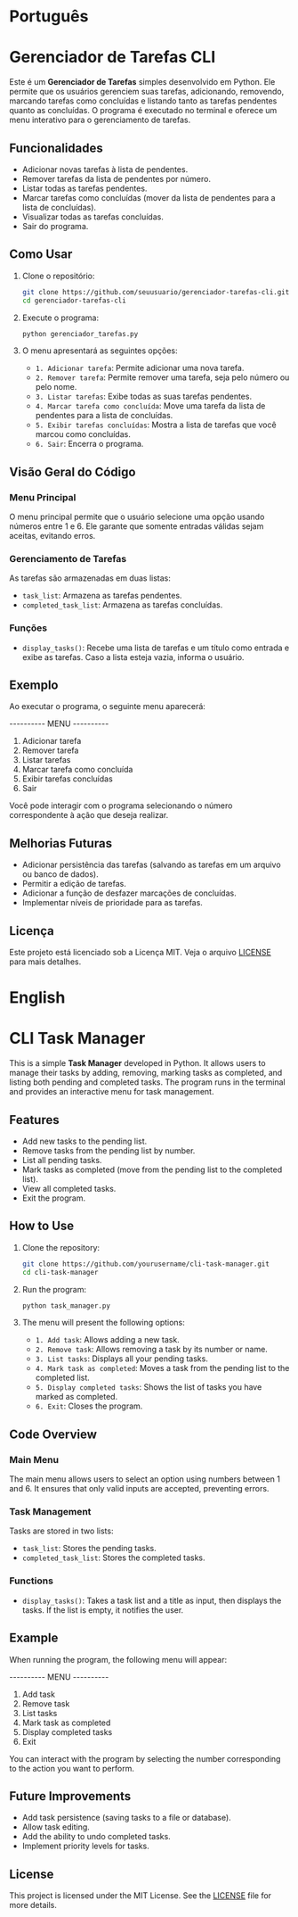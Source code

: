 # Português
# Gerenciador de Tarefas CLI

Este é um **Gerenciador de Tarefas** simples desenvolvido em Python. Ele permite que os usuários gerenciem suas tarefas, adicionando, removendo, marcando tarefas como concluídas e listando tanto as tarefas pendentes quanto as concluídas. O programa é executado no terminal e oferece um menu interativo para o gerenciamento de tarefas.

## Funcionalidades

- Adicionar novas tarefas à lista de pendentes.
- Remover tarefas da lista de pendentes por número.
- Listar todas as tarefas pendentes.
- Marcar tarefas como concluídas (mover da lista de pendentes para a lista de concluídas).
- Visualizar todas as tarefas concluídas.
- Sair do programa.

## Como Usar

1. Clone o repositório:
    ```bash
    git clone https://github.com/seuusuario/gerenciador-tarefas-cli.git
    cd gerenciador-tarefas-cli
    ```

2. Execute o programa:
    ```bash
    python gerenciador_tarefas.py
    ```

3. O menu apresentará as seguintes opções:
    - `1. Adicionar tarefa`: Permite adicionar uma nova tarefa.
    - `2. Remover tarefa`: Permite remover uma tarefa, seja pelo número ou pelo nome.
    - `3. Listar tarefas`: Exibe todas as suas tarefas pendentes.
    - `4. Marcar tarefa como concluída`: Move uma tarefa da lista de pendentes para a lista de concluídas.
    - `5. Exibir tarefas concluídas`: Mostra a lista de tarefas que você marcou como concluídas.
    - `6. Sair`: Encerra o programa.

## Visão Geral do Código

### Menu Principal
O menu principal permite que o usuário selecione uma opção usando números entre 1 e 6. Ele garante que somente entradas válidas sejam aceitas, evitando erros.

### Gerenciamento de Tarefas
As tarefas são armazenadas em duas listas:
- `task_list`: Armazena as tarefas pendentes.
- `completed_task_list`: Armazena as tarefas concluídas.

### Funções
- `display_tasks()`: Recebe uma lista de tarefas e um título como entrada e exibe as tarefas. Caso a lista esteja vazia, informa o usuário.

## Exemplo

Ao executar o programa, o seguinte menu aparecerá:

---------- MENU ----------
1. Adicionar tarefa
2. Remover tarefa
3. Listar tarefas
4. Marcar tarefa como concluída
5. Exibir tarefas concluídas
6. Sair


Você pode interagir com o programa selecionando o número correspondente à ação que deseja realizar.

## Melhorias Futuras

- Adicionar persistência das tarefas (salvando as tarefas em um arquivo ou banco de dados).
- Permitir a edição de tarefas.
- Adicionar a função de desfazer marcações de concluídas.
- Implementar níveis de prioridade para as tarefas.

## Licença

Este projeto está licenciado sob a Licença MIT. Veja o arquivo [LICENSE](LICENSE) para mais detalhes.



# English
# CLI Task Manager

This is a simple **Task Manager** developed in Python. It allows users to manage their tasks by adding, removing, marking tasks as completed, and listing both pending and completed tasks. The program runs in the terminal and provides an interactive menu for task management.

## Features

- Add new tasks to the pending list.
- Remove tasks from the pending list by number.
- List all pending tasks.
- Mark tasks as completed (move from the pending list to the completed list).
- View all completed tasks.
- Exit the program.

## How to Use

1. Clone the repository:
    ```bash
    git clone https://github.com/yourusername/cli-task-manager.git
    cd cli-task-manager
    ```

2. Run the program:
    ```bash
    python task_manager.py
    ```

3. The menu will present the following options:
    - `1. Add task`: Allows adding a new task.
    - `2. Remove task`: Allows removing a task by its number or name.
    - `3. List tasks`: Displays all your pending tasks.
    - `4. Mark task as completed`: Moves a task from the pending list to the completed list.
    - `5. Display completed tasks`: Shows the list of tasks you have marked as completed.
    - `6. Exit`: Closes the program.

## Code Overview

### Main Menu
The main menu allows users to select an option using numbers between 1 and 6. It ensures that only valid inputs are accepted, preventing errors.

### Task Management
Tasks are stored in two lists:
- `task_list`: Stores the pending tasks.
- `completed_task_list`: Stores the completed tasks.

### Functions
- `display_tasks()`: Takes a task list and a title as input, then displays the tasks. If the list is empty, it notifies the user.

## Example

When running the program, the following menu will appear:

---------- MENU ----------
1. Add task
2. Remove task
3. List tasks
4. Mark task as completed
5. Display completed tasks
6. Exit


You can interact with the program by selecting the number corresponding to the action you want to perform.

## Future Improvements

- Add task persistence (saving tasks to a file or database).
- Allow task editing.
- Add the ability to undo completed tasks.
- Implement priority levels for tasks.

## License

This project is licensed under the MIT License. See the [LICENSE](LICENSE) file for more details.
